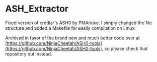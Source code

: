 # ASH_Extractor
Fixed version of crediar's ASH0 by PMArkive. I simply changed the file structure and added a Makefile for easily compilation on Linux.

Archived in favor of the brand new and much better code over at [https://github.com/NinjaCheetah/ASH0-tools](https://github.com/NinjaCheetah/ASH0-tools), so please check that repository out instead.

